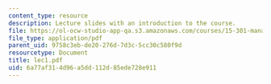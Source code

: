 ```yaml
---
content_type: resource
description: Lecture slides with an introduction to the course.
file: https://ol-ocw-studio-app-qa.s3.amazonaws.com/courses/15-301-managerial-psychology-fall-2006/6a77af314d96a5dd112d85ede728e911_lec1.pdf
file_type: application/pdf
parent_uid: 9758c3eb-de20-276d-7d3c-5cc30c580f9d
resourcetype: Document
title: lec1.pdf
uid: 6a77af31-4d96-a5dd-112d-85ede728e911
---
```

